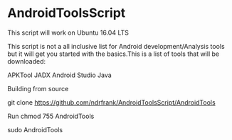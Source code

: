 # AndroidToolsScript
This script will work on Ubuntu 16.04 LTS

This script is not a all inclusive list for Android development/Analysis tools but it will get you started with the basics.This is a list of tools that will be downloaded:

APKTool
JADX
Android Studio
Java

Building from source

git clone https://github.com/ndrfrank/AndroidToolsScript/AndroidTools

Run
chmod 755 AndroidTools

sudo AndroidTools
